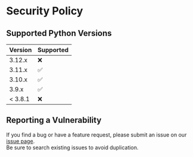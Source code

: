 # Security Policy

## Supported Python Versions

| Version | Supported          |
|---------|--------------------|
| 3.12.x  | :x:                |
| 3.11.x  | :white_check_mark: |
| 3.10.x  | :white_check_mark: |
| 3.9.x   | :white_check_mark: |
| < 3.8.1 | :x:                |

## Reporting a Vulnerability

If you find a bug or have a feature request, please submit an issue on our [issue page](https://github.com/Ljzd-PRO/KToolBox/issues). \
Be sure to search existing issues to avoid duplication.

